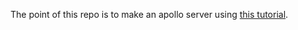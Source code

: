 The point of this repo is to make an apollo server using [this tutorial](https://www.apollographql.com/docs/apollo-server/getting-started/).
